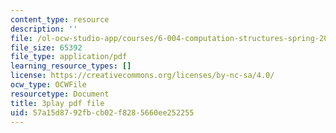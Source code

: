 ```yaml
---
content_type: resource
description: ''
file: /ol-ocw-studio-app/courses/6-004-computation-structures-spring-2017/57a15d8792fbcb02f8285660ee252255_q38KAGAKORk.pdf
file_size: 65392
file_type: application/pdf
learning_resource_types: []
license: https://creativecommons.org/licenses/by-nc-sa/4.0/
ocw_type: OCWFile
resourcetype: Document
title: 3play pdf file
uid: 57a15d87-92fb-cb02-f828-5660ee252255
---
```

